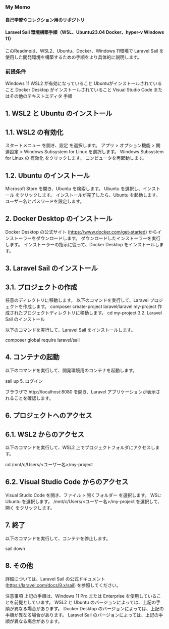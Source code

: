 

### My Memo

#### 自己学習やコレクション用のリポジトリ


#### Laravel Sail 環境構築手順（WSL、Ubuntu23.04 Docker、hyper-v Windows 11）
このReadmeは、WSL2、Ubuntu、Docker、Windows 11環境で Laravel Sail を使用した開発環境を構築するための手順をより具体的に説明します。

### 前提条件
Windows 11 
WSL2 が有効になっていること
Ubuntuがインストールされていること
Docker Desktop がインストールされていること
Visual Studio Code またはその他のテキストエディタ
手順
## 1. WSL2 と Ubuntu のインストール



## 1.1. WSL2 の有効化

スタートメニュー を開き、設定 を選択します。
アプリ > オプション機能 > 関連設定 > Windows Subsystem for Linux を選択します。
Windows Subsystem for Linux の 有効化 をクリックします。
コンピュータを再起動します。
## 1.2. Ubuntu のインストール

Microsoft Store を開き、Ubuntu を検索します。
Ubuntu を選択し、インストール をクリックします。
インストールが完了したら、Ubuntu を起動します。
ユーザー名とパスワードを設定します。
## 2. Docker Desktop のインストール

Docker Desktop の公式サイト (https://www.docker.com/get-started) からインストーラーをダウンロードします。
ダウンロードしたインストーラーを実行します。
インストーラーの指示に従って、Docker Desktop をインストールします。

## 3. Laravel Sail のインストール

## 3.1. プロジェクトの作成

任意のディレクトリに移動します。
以下のコマンドを実行して、Laravel プロジェクトを作成します。
composer create-project laravel/laravel my-project
作成されたプロジェクトディレクトリに移動します。
cd my-project
3.2. Laravel Sail のインストール

以下のコマンドを実行して、Laravel Sail をインストールします。

composer global require laravel/sail
## 4. コンテナの起動

以下のコマンドを実行して、開発環境用のコンテナを起動します。

sail up
5. ログイン

ブラウザで http://localhost:8080 を開き、Laravel アプリケーションが表示されることを確認します。

## 6. プロジェクトへのアクセス

## 6.1. WSL2 からのアクセス

以下のコマンドを実行して、WSL2 上でプロジェクトフォルダにアクセスします。

cd /mnt/c/Users/<ユーザー名>/my-project
## 6.2. Visual Studio Code からのアクセス

Visual Studio Code を開き、ファイル > 開くフォルダー を選択します。
WSL: Ubuntu を選択します。
/mnt/c/Users/<ユーザー名>/my-project を選択して、開く をクリックします。
## 7. 終了

以下のコマンドを実行して、コンテナを停止します。

sail down
## 8. その他

詳細については、Laravel Sail の公式ドキュメント (https://laravel.com/docs/9.x/sail) を参照してください。

注意事項
上記の手順は、Windows 11 Pro または Enterprise を使用していることを前提としています。
WSL2 と Ubuntu のバージョンによっては、上記の手順が異なる場合があります。
Docker Desktop のバージョンによっては、上記の手順が異なる場合があります。
Laravel Sail のバージョンによっては、上記の手順が異なる場合があります。
